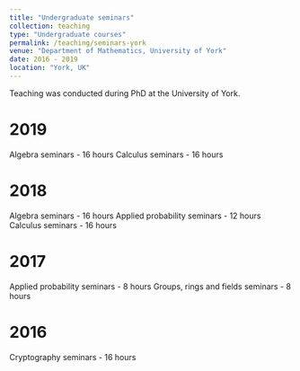 ```yaml
---
title: "Undergraduate seminars"
collection: teaching
type: "Undergraduate courses"
permalink: /teaching/seminars-york
venue: "Department of Mathematics, University of York"
date: 2016 - 2019
location: "York, UK"
---
```


Teaching was conducted during PhD at the University of York.

2019
======
Algebra seminars - 16 hours
Calculus seminars - 16 hours

2018
======
Algebra seminars - 16 hours
Applied probability seminars - 12 hours
Calculus seminars - 16 hours

2017
======
Applied probability seminars - 8 hours
Groups, rings and fields seminars - 8 hours

2016
======
Cryptography seminars - 16 hours
